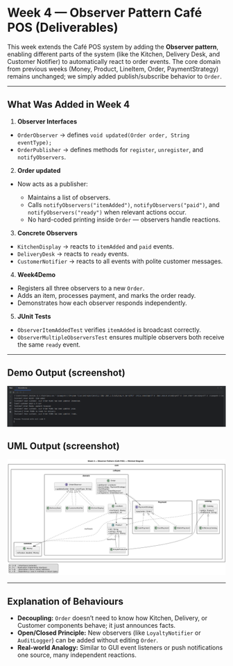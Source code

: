 # Week 4 — Observer Pattern Café POS (Deliverables)

This week extends the Café POS system by adding the **Observer pattern**, enabling different parts of the system (like the Kitchen, Delivery Desk, and Customer Notifier) to automatically react to order events. The core domain from previous weeks (Money, Product, LineItem, Order, PaymentStrategy) remains unchanged; we simply added publish/subscribe behavior to `Order`.

---

## What Was Added in Week 4

1. **Observer Interfaces**

* `OrderObserver` → defines `void updated(Order order, String eventType);`
* `OrderPublisher` → defines methods for `register`, `unregister`, and `notifyObservers`.

2. **Order updated**

* Now acts as a publisher:

    * Maintains a list of observers.
    * Calls `notifyObservers("itemAdded")`, `notifyObservers("paid")`, and `notifyObservers("ready")` when relevant actions occur.
    * No hard-coded printing inside `Order` — observers handle reactions.

3. **Concrete Observers**

* `KitchenDisplay` → reacts to `itemAdded` and `paid` events.
* `DeliveryDesk` → reacts to `ready` events.
* `CustomerNotifier` → reacts to all events with polite customer messages.

4. **Week4Demo**

* Registers all three observers to a new `Order`.
* Adds an item, processes payment, and marks the order ready.
* Demonstrates how each observer responds independently.

5. **JUnit Tests**

* `ObserverItemAddedTest` verifies `itemAdded` is broadcast correctly.
* `ObserverMultipleObserversTest` ensures multiple observers both receive the same `ready` event.

---

## Demo Output (screenshot)

![Week4DEMO.png](Week4DEMO.png)

## UML Output (screenshot)

![Week4UML.png](Week4UML.png)

---

## Explanation of Behaviours

* **Decoupling:** `Order` doesn’t need to know how Kitchen, Delivery, or Customer components behave; it just announces facts.
* **Open/Closed Principle:** New observers (like `LoyaltyNotifier` or `AuditLogger`) can be added without editing `Order`.
* **Real-world Analogy:** Similar to GUI event listeners or push notifications one source, many independent reactions.
